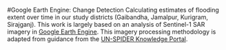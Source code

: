 #Google Earth Engine: Change Detection
Calculating estimates of flooding extent over time in our study districts (Gaibandha, Jamalpur, Kurigram, Sirajganj). This work is largely based on an analysis of Sentinel-1 SAR imagery in [Google Earth Engine](#change_detection.js). This imagery processing methodology is adapted from guidance from the [UN-SPIDER Knowledge Portal](https://www.un-spider.org/advisory-support/recommended-practices/recommended-practice-flood-mapping/step-by-step).
